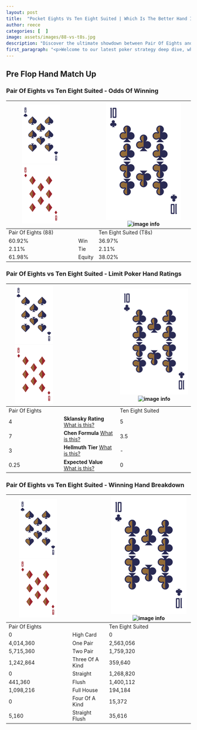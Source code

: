 ```yaml
---
layout: post
title:  "Pocket Eights Vs Ten Eight Suited | Which Is The Better Hand In Poker? A Complete Guide"
author: reece
categories: [  ]
image: assets/images/88-vs-t8s.jpg
description: "Discover the ultimate showdown between Pair Of Eights and Ten Eight Suited in poker! Uncover the odds, strategies, and scenarios where one hand triumphs over the other. Get ready to up your poker game with this thrilling analysis."
first_paragraph: "<p>Welcome to our latest poker strategy deep dive, where we're pitting two distinct hands against each other in a high-stakes showdown: Pair Of Eights vs Ten Eight Suited.</p><p>In the dynamic world of poker, every decision counts, and knowing which hand holds the upper hand is key to your success at the table.</p><p>In this article, we'll dissect these two hands, explore the scenarios where one dominates the other, and equip you with the knowledge to make strategic choices that can tip the odds in your favor.</p><p>Get ready to unravel the intriguing dynamics of these poker hands and elevate your game to new heights.</p>"
---
```




[comment]: # (sp0)

## Pre Flop Hand Match Up

<div class="table hand-ratings" markdown="1"> 



### Pair Of Eights vs Ten Eight Suited - Odds Of Winning


    
| ![image info](assets/images/hand1/8.png) ![image info](assets/images/hand1/8o.png) |  | ![image info](assets/images/hand2/T.png) ![image info](assets/images/hand2/8s.png) |
| -------- | -------- | -------- |
| Pair Of Eights (88) |  | Ten Eight Suited (T8s) |
| 60.92% | Win | 36.97% |
| 2.11% | Tie | 2.11% |
| 61.98% | Equity | 38.02% |




[comment]: # (sp1)



### Pair Of Eights vs Ten Eight Suited - Limit Poker Hand Ratings


    
| ![image info](assets/images/hand1/8.png) ![image info](assets/images/hand1/8o.png) |  | ![image info](assets/images/hand2/T.png) ![image info](assets/images/hand2/8s.png) |
| -------- | -------- | -------- |
| Pair Of Eights |  | Ten Eight Suited |
| 4 | **Sklansky Rating** [What is this?](/sklansky-rating-explained) | 5 |
| 7 | **Chen Formula** [What is this?](/chen-formula-explained) | 3.5 |
| 3 | **Hellmuth Tier** [What is this?](/Hellmuth-tier-explained) | - |
| 0.25 | **Expected Value** [What is this?](/expected-value-explained) | 0 |




[comment]: # (sp2)



### Pair Of Eights vs Ten Eight Suited - Winning Hand Breakdown


    
| ![image info](assets/images/hand1/8.png) ![image info](assets/images/hand1/8o.png) |  | ![image info](assets/images/hand2/T.png) ![image info](assets/images/hand2/8s.png) |
| -------- | -------- | -------- |
| Pair Of Eights |  | Ten Eight Suited |
| 0 | High Card | 0 |
| 4,014,360 | One Pair | 2,563,056 |
| 5,715,360 | Two Pair | 1,759,320 |
| 1,242,864 | Three Of A Kind | 359,640 |
| 0 | Straight | 1,268,820 |
| 441,360 | Flush | 1,400,112 |
| 1,098,216 | Full House | 194,184 |
| 0 | Four Of A Kind | 15,372 |
| 5,160 | Straight Flush | 35,616 |




[comment]: # (sp3)



</div>

[comment]: # (sp4)



[comment]: # (sp5)

